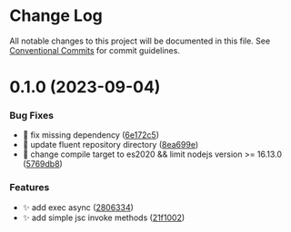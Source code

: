 # Change Log

All notable changes to this project will be documented in this file.
See [Conventional Commits](https://conventionalcommits.org) for commit guidelines.

# 0.1.0 (2023-09-04)

### Bug Fixes

- 🐛 fix missing dependency ([6e172c5](https://github.com/malei0311/jsc/commit/6e172c587c650f14af9e0c261ddebf54ed9896e5))
- 📝 update fluent repository directory ([8ea699e](https://github.com/malei0311/jsc/commit/8ea699ea6abcfd9ff8917d6f38b96783520cea79))
- 🔧 change compile target to es2020 && limit nodejs version >= 16.13.0 ([5769db8](https://github.com/malei0311/jsc/commit/5769db87453a3e1d12ecc64b423055b0fcbcc179))

### Features

- ✨ add exec async ([2806334](https://github.com/malei0311/jsc/commit/28063348dbb3eb17ffce2b939dcb96901ba1a295))
- ✨ add simple jsc invoke methods ([21f1002](https://github.com/malei0311/jsc/commit/21f10029efb9a2fe1dd2c860e07b3bbd069a1e7f))
